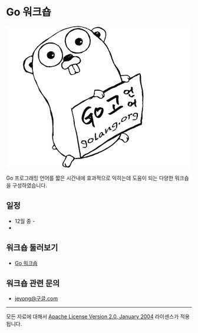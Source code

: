 # Go 워크숍

![](img/gopher_kr.jpg)

Go 프로그래밍 언어를 짧은 시간내에 효과적으로 익히는데 도움이 되는 다양한 워크숍을 구성하였습니다.

## 일정
 * 12월 중  - 
 * 

## 워크숍 둘러보기
 * [Go 워크숍](courses/README.md)

## 워크숍 관련 문의
 * jeyong@구글.com

___
모든 자료에 대해서 [Apache License Version 2.0, January 2004](http://www.apache.org/licenses/LICENSE-2.0) 라이센스가 적용됩니다.
